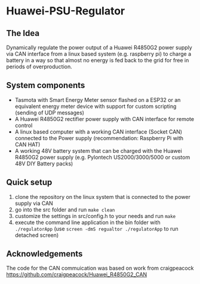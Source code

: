 # Huawei-PSU-Regulator

## The Idea
Dynamically regulate the power output of a Huawei R4850G2 power supply via CAN interface from a linux based system (e.g. raspberry pi)
to charge a battery in a way so that almost no energy is fed back to the grid for free in periods of overproduction.

## System components
- Tasmota with Smart Energy Meter sensor flashed on a ESP32 or an equivalent energy meter device with support for custom scripting (sending of UDP messages)
- A Huawei R4850G2 rectifier power supply with CAN interface for remote control
- A linux based computer with a working CAN interface (Socket CAN) connected to the Power supply (recommendation: Raspberry Pi with CAN HAT)
- A working 48V battery system that can be charged with the Huawei R4850G2 power supply (e.g. Pylontech US2000/3000/5000 or custom 48V DIY Battery packs)

## Quick setup
1. clone the repository on the linux system that is connected to the power supply via CAN
2. go into the src folder and run ``` make clean ```
3. customize the settings in src/config.h to your needs and run ``` make ```
4. execute the command line application in the bin folder with ``` ./regulatorApp ``` (use ``` screen -dmS regualtor ./regulatorApp ``` to run detached screen)
   
## Acknowledgements
The code for the CAN commuication was based on work from craigpeacock
https://github.com/craigpeacock/Huawei_R4850G2_CAN



